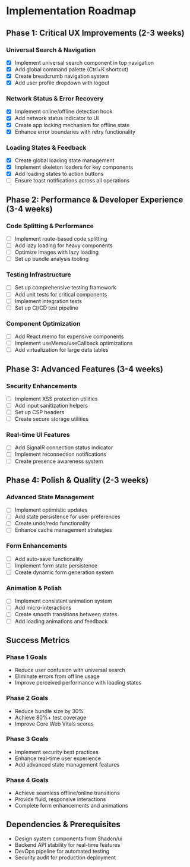 # Implementation Roadmap

## Phase 1: Critical UX Improvements (2-3 weeks)

### Universal Search & Navigation
- [x] Implement universal search component in top navigation
- [x] Add global command palette (Ctrl+K shortcut)
- [x] Create breadcrumb navigation system
- [x] Add user profile dropdown with logout

### Network Status & Error Recovery
- [x] Implement online/offline detection hook
- [x] Add network status indicator to UI
- [x] Create app locking mechanism for offline state
- [x] Enhance error boundaries with retry functionality

### Loading States & Feedback
- [x] Create global loading state management
- [x] Implement skeleton loaders for key components
- [x] Add loading states to action buttons
- [ ] Ensure toast notifications across all operations

## Phase 2: Performance & Developer Experience (3-4 weeks)

### Code Splitting & Performance
- [ ] Implement route-based code splitting
- [ ] Add lazy loading for heavy components
- [ ] Optimize images with lazy loading
- [ ] Set up bundle analysis tooling

### Testing Infrastructure
- [ ] Set up comprehensive testing framework
- [ ] Add unit tests for critical components
- [ ] Implement integration tests
- [ ] Set up CI/CD test pipeline

### Component Optimization
- [ ] Add React.memo for expensive components
- [ ] Implement useMemo/useCallback optimizations
- [ ] Add virtualization for large data tables

## Phase 3: Advanced Features (3-4 weeks)

### Security Enhancements
- [ ] Implement XSS protection utilities
- [ ] Add input sanitization helpers
- [ ] Set up CSP headers
- [ ] Create secure storage utilities

### Real-time UI Features
- [ ] Add SignalR connection status indicator
- [ ] Implement reconnection notifications
- [ ] Create presence awareness system

## Phase 4: Polish & Quality (2-3 weeks)

### Advanced State Management
- [ ] Implement optimistic updates
- [ ] Add state persistence for user preferences
- [ ] Create undo/redo functionality
- [ ] Enhance cache management strategies

### Form Enhancements
- [ ] Add auto-save functionality
- [ ] Implement form state persistence
- [ ] Create dynamic form generation system

### Animation & Polish
- [ ] Implement consistent animation system
- [ ] Add micro-interactions
- [ ] Create smooth transitions between states
- [ ] Add loading animations and feedback

## Success Metrics

### Phase 1 Goals
- Reduce user confusion with universal search
- Eliminate errors from offline usage
- Improve perceived performance with loading states

### Phase 2 Goals
- Reduce bundle size by 30%
- Achieve 80%+ test coverage
- Improve Core Web Vitals scores

### Phase 3 Goals
- Implement security best practices
- Enhance real-time user experience
- Add advanced state management features

### Phase 4 Goals
- Achieve seamless offline/online transitions
- Provide fluid, responsive interactions
- Complete form enhancements and animations

## Dependencies & Prerequisites

- Design system components from Shadcn/ui
- Backend API stability for real-time features
- DevOps pipeline for automated testing
- Security audit for production deployment